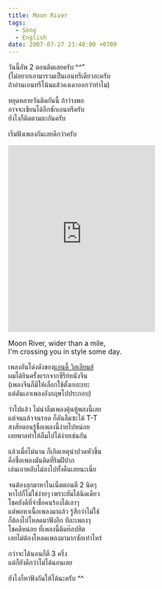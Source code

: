 ```yaml
---
title: Moon River
tags:
  - Song
  - English
date: 2007-07-27 23:48:00 +0700
---
```


วันนี้อัพ 2 ตอนติดเลยครับ ^^"  
(ไม่อยากเอามารวมเป็นเอนทรีเดียวอะครับ  
ถ้าอ่านเอนทรีโน้นแล้วคงเดาออกว่าทำไม)

หยุดหลายวันติดกันนี้ ถ้าว่างพอ  
อาจจะเขียนได้อีกซักเอนทรีครับ  
ยังไงก็ติดตามละกันครับ

เริ่มฟังเพลงกันเลยดีกว่าครับ

<iframe src="https://open.spotify.com/embed/track/24AIahNHzBxm9S12peXbnG" width="300" height="380" frameborder="0" allowtransparency="true" allow="encrypted-media"></iframe>

Moon River, wider than a mile,  
I'm crossing you in style some day. 

เพลงอันโด่งดังของ[แอนดี้ วิลเลียมส์][Andy Williams]  
ผมได้ยินครั้งแรกจากซีรีย์หนังจีน  
(เพลงจีนก็มีให้เลือกใช้ตั้งเยอะเยะ  
แต่ดันเอาเพลงอังกฤษไปประกอบ)

ว่าไปแล้ว ไม่น่าลืมเพลงคุ้นหู้พลงนี้เลย  
แต่จนแล้วจนรอด ก็ดันลืมซะได้ T-T  
สงสัยตอนรู้ชื่อเพลงนี้ง่ายไปหน่อย  
เลยพาลทำให้ลืมไปได้ง่ายเช่นกัน

แล้วเมื่อไม่นาน ก็เกิดเหตุน่าปวดหัวขึ้น  
คือชื่อเพลงมันติดที่ริมฝีปาก  
เล่นเอาหลับไม่ลงไปทั้งคืนเลยนะเนี่ย

จนต้องลุกมาหาในเน็ตตอนตี 2 นิดๆ  
หาไปก็ไม่ใช่ง่ายๆ เพราะฮัมได้นิดเดียว  
โชคยังดีที่จำชื่อคนร้องได้เลาๆ  
แต่พอหาเนื้อเพลงมาแล้ว รู้สึกว่าไม่ใช่  
ก็ต้องไปโหลดมาฟังอีก ทีละเพลงๆ  
โชคดีหน่อย ที่เพลงนี้ติดท๊อปฮิต  
เลยไม่ต้องโหลดเพลงมามากซักเท่าไหร่

กว่าจะได้นอนก็ตี 3 ครึ่ง  
แต่ก็ยังดีกว่าไม่ได้นอนเลย

ยังไงก็หาฟังกันให้ได้นะครับ ^^


[Andy Williams]: //en.wikipedia.org/wiki/Andy_Williams
